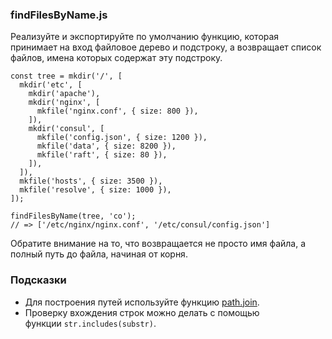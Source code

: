 ### findFilesByName.js

Реализуйте и экспортируйте по умолчанию функцию, которая принимает на вход файловое дерево и подстроку, а возвращает список файлов, имена которых содержат эту подстроку.

```
const tree = mkdir('/', [
  mkdir('etc', [
    mkdir('apache'),
    mkdir('nginx', [
      mkfile('nginx.conf', { size: 800 }),
    ]),
    mkdir('consul', [
      mkfile('config.json', { size: 1200 }),
      mkfile('data', { size: 8200 }),
      mkfile('raft', { size: 80 }),
    ]),
  ]),
  mkfile('hosts', { size: 3500 }),
  mkfile('resolve', { size: 1000 }),
]);

findFilesByName(tree, 'co');
// => ['/etc/nginx/nginx.conf', '/etc/consul/config.json']

```

Обратите внимание на то, что возвращается не просто имя файла, а полный путь до файла, начиная от корня.

### Подсказки

-   Для построения путей используйте функцию [path.join](https://nodejs.org/api/path.html#path_path_join_paths).
-   Проверку вхождения строк можно делать с помощью функции `str.includes(substr)`.